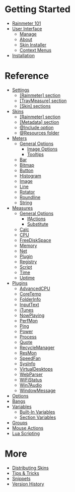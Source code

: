 Getting Started
===============

* [Rainmeter 101](/)
* [User Interface](/manual/user-interface/)
	* [Manage](/manual/user-interface/manage)
	* [About](/manual/user-interface/about)
	* [Skin Installer](/manual/user-interface/skin-installer)
	* [Context Menus](/manual/user-interface/context-menus)
* [Installation](/manual/installation)

Reference
===============
* [Settings](/manual/settings/)
	* [[Rainmeter] section](/manual/settings/rainmeter-section)
	* [[TrayMeasure] section](/manual/settings/traymeasure-section)
	* [[Skin] sections](/manual/settings/skin-sections)
* [Skins](/manual/skins/)
	* [[Rainmeter] section](/manual/skins/rainmeter-section)
	* [[Metadata] section](/manual/skins/metadata-section)
	* [@Include option](/manual/skins/include-option)
	* [@Resources folder](/manual/skins/resources-folder)
* [Meters](/manual/meters/)
	* [General Options](/manual/meters/general-options/)
		* [Image Options](/manual/meters/general-options/image-options)
		* [Tooltips](/manual/meters/general-options/tooltips)
	* [Bar](/manual/meters/bar)
	* [Bitmap](/manual/meters/bitmap)
	* [Button](/manual/meters/button)
	* [Histogram](/manual/meters/histogram)
	* [Image](/manual/meters/image)
	* [Line](/manual/meters/line)
	* [Rotator](/manual/meters/rotator)
	* [Roundline](/manual/meters/roundline)
	* [String](/manual/meters/string)
* [Measures](/manual/measures/)
	* [General Options](/manual/measures/general-options/)
		* [IfActions](/manual/measures/general-options/ifactions)
		* [Substitute](/manual/measures/general-options/substitute)
	* [Calc](/manual/measures/calc)
	* [CPU](/manual/measures/cpu)
	* [FreeDiskSpace](/manual/measures/freediskspace)
	* [Memory](/manual/measures/memory)
	* [Net](/manual/measures/net)
	* [Plugin](/manual/measures/plugin)
	* [Registry](/manual/measures/registry)
	* [Script](/manual/measures/script)
	* [Time](/manual/measures/time)
	* [Uptime](/manual/measures/uptime)
* [Plugins](/manual/plugins/)
	* [AdvancedCPU](/manual/plugins/advancedcpu)
	* [CoreTemp](/manual/plugins/coretemp)
	* [FolderInfo](/manual/plugins/folderinfo)
	* [InputText](/manual/plugins/inputtext)
	* [iTunes](/manual/plugins/itunes)
	* [NowPlaying](/manual/plugins/nowplaying)
	* [PerfMon](/manual/plugins/perfmon)
	* [Ping](/manual/plugins/ping)
	* [Power](/manual/plugins/power)
	* [Process](/manual/plugins/process)
	* [Quote](/manual/plugins/quote)
	* [RecycleManager](/manual/plugins/recyclemanager)
	* [ResMon](/manual/plugins/resmon)
	* [SpeedFan](/manual/plugins/speedfan)
	* [SysInfo](/manual/plugins/sysinfo)
	* [VirtualDesktops](/manual/plugins/virtualdesktops)
	* [WebParser](/manual/plugins/webparser)
	* [WiFiStatus](/manual/plugins/wifistatus)
	* [Win7Audio](/manual/plugins/win7audio)
	* [WindowMessage](/manual/plugins/windowmessage)
* [Options](/manual/options)
* [Bangs](/manual/bangs)
* [Variables](/manual/variables/)
	* [Built-In Variables](/manual/variables/built-in-variables)
	* [Section Variables](/manual/variables/section-variables)
* [Groups](/manual/groups)
* [Mouse Actions](/manual/mouse-actions)
* [Lua Scripting](/manual/lua-scripting)

More
===============
* [Distributing Skins](/distributing-skins)
* [Tips & Tricks](/tips)
* [Snippets](/snippets)
* [Version History](/history)